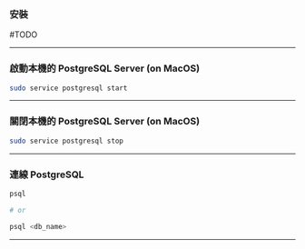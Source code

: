 ### 安裝

#TODO

---

### 啟動本機的 PostgreSQL Server (on MacOS)

```bash
sudo service postgresql start
```

---

### 關閉本機的 PostgreSQL Server (on MacOS)

```bash
sudo service postgresql stop
```

---

### 連線 PostgreSQL

```bash
psql

# or

psql <db_name>
```

---
